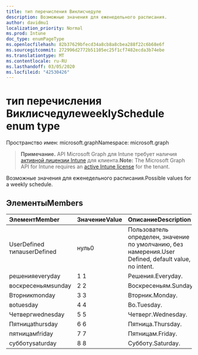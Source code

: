 ```yaml
---
title: тип перечисления Виклисчедуле
description: Возможные значения для еженедельного расписания.
author: davidmu1
localization_priority: Normal
ms.prod: Intune
doc_type: enumPageType
ms.openlocfilehash: 82b37629bfecd34a8cb8a8cbea288f22c6b68e6f
ms.sourcegitcommit: 272996d2772b51105ec25f1cf7482ecda3b74ebe
ms.translationtype: MT
ms.contentlocale: ru-RU
ms.lasthandoff: 03/05/2020
ms.locfileid: "42530426"
---
```

# <a name="weeklyschedule-enum-type"></a><span data-ttu-id="99718-103">тип перечисления Виклисчедуле</span><span class="sxs-lookup"><span data-stu-id="99718-103">weeklySchedule enum type</span></span>

<span data-ttu-id="99718-104">Пространство имен: microsoft.graph</span><span class="sxs-lookup"><span data-stu-id="99718-104">Namespace: microsoft.graph</span></span>

> <span data-ttu-id="99718-105">**Примечание.** API Microsoft Graph для Intune требует наличия [активной лицензии Intune](https://go.microsoft.com/fwlink/?linkid=839381) для клиента.</span><span class="sxs-lookup"><span data-stu-id="99718-105">**Note:** The Microsoft Graph API for Intune requires an [active Intune license](https://go.microsoft.com/fwlink/?linkid=839381) for the tenant.</span></span>

<span data-ttu-id="99718-106">Возможные значения для еженедельного расписания.</span><span class="sxs-lookup"><span data-stu-id="99718-106">Possible values for a weekly schedule.</span></span>

## <a name="members"></a><span data-ttu-id="99718-107">Элементы</span><span class="sxs-lookup"><span data-stu-id="99718-107">Members</span></span>
|<span data-ttu-id="99718-108">Элемент</span><span class="sxs-lookup"><span data-stu-id="99718-108">Member</span></span>|<span data-ttu-id="99718-109">Значение</span><span class="sxs-lookup"><span data-stu-id="99718-109">Value</span></span>|<span data-ttu-id="99718-110">Описание</span><span class="sxs-lookup"><span data-stu-id="99718-110">Description</span></span>|
|:---|:---|:---|
|<span data-ttu-id="99718-111">UserDefined типа</span><span class="sxs-lookup"><span data-stu-id="99718-111">userDefined</span></span>|<span data-ttu-id="99718-112">нуль</span><span class="sxs-lookup"><span data-stu-id="99718-112">0</span></span>|<span data-ttu-id="99718-113">Пользователь определен, значение по умолчанию, без намерения.</span><span class="sxs-lookup"><span data-stu-id="99718-113">User Defined, default value, no intent.</span></span>|
|<span data-ttu-id="99718-114">решения</span><span class="sxs-lookup"><span data-stu-id="99718-114">everyday</span></span>|<span data-ttu-id="99718-115">1 </span><span class="sxs-lookup"><span data-stu-id="99718-115">1</span></span>|<span data-ttu-id="99718-116">Решения.</span><span class="sxs-lookup"><span data-stu-id="99718-116">Everyday.</span></span>|
|<span data-ttu-id="99718-117">воскресеньям</span><span class="sxs-lookup"><span data-stu-id="99718-117">sunday</span></span>|<span data-ttu-id="99718-118">2 </span><span class="sxs-lookup"><span data-stu-id="99718-118">2</span></span>|<span data-ttu-id="99718-119">Воскресеньям.</span><span class="sxs-lookup"><span data-stu-id="99718-119">Sunday.</span></span>|
|<span data-ttu-id="99718-120">Вторник</span><span class="sxs-lookup"><span data-stu-id="99718-120">monday</span></span>|<span data-ttu-id="99718-121">3 </span><span class="sxs-lookup"><span data-stu-id="99718-121">3</span></span>|<span data-ttu-id="99718-122">Вторник.</span><span class="sxs-lookup"><span data-stu-id="99718-122">Monday.</span></span>|
|<span data-ttu-id="99718-123">во</span><span class="sxs-lookup"><span data-stu-id="99718-123">tuesday</span></span>|<span data-ttu-id="99718-124">4 </span><span class="sxs-lookup"><span data-stu-id="99718-124">4</span></span>|<span data-ttu-id="99718-125">Во.</span><span class="sxs-lookup"><span data-stu-id="99718-125">Tuesday.</span></span>|
|<span data-ttu-id="99718-126">Четверг</span><span class="sxs-lookup"><span data-stu-id="99718-126">wednesday</span></span>|<span data-ttu-id="99718-127">5 </span><span class="sxs-lookup"><span data-stu-id="99718-127">5</span></span>|<span data-ttu-id="99718-128">Четверг.</span><span class="sxs-lookup"><span data-stu-id="99718-128">Wednesday.</span></span>|
|<span data-ttu-id="99718-129">Пятница</span><span class="sxs-lookup"><span data-stu-id="99718-129">thursday</span></span>|<span data-ttu-id="99718-130">6 </span><span class="sxs-lookup"><span data-stu-id="99718-130">6</span></span>|<span data-ttu-id="99718-131">Пятница.</span><span class="sxs-lookup"><span data-stu-id="99718-131">Thursday.</span></span>|
|<span data-ttu-id="99718-132">пятницам</span><span class="sxs-lookup"><span data-stu-id="99718-132">friday</span></span>|<span data-ttu-id="99718-133">7 </span><span class="sxs-lookup"><span data-stu-id="99718-133">7</span></span>|<span data-ttu-id="99718-134">Пятницам.</span><span class="sxs-lookup"><span data-stu-id="99718-134">Friday.</span></span>|
|<span data-ttu-id="99718-135">субботу</span><span class="sxs-lookup"><span data-stu-id="99718-135">saturday</span></span>|<span data-ttu-id="99718-136">8 </span><span class="sxs-lookup"><span data-stu-id="99718-136">8</span></span>|<span data-ttu-id="99718-137">Субботу.</span><span class="sxs-lookup"><span data-stu-id="99718-137">Saturday.</span></span>|




